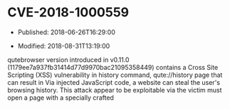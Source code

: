 # CVE-2018-1000559

- Published: 2018-06-26T16:29:00

- Modified: 2018-08-31T13:19:00

qutebrowser version introduced in v0.11.0 (1179ee7a937fb31414d77d9970bac21095358449) contains a Cross Site Scripting (XSS) vulnerability in history command, qute://history page that can result in Via injected JavaScript code, a website can steal the user's browsing history. This attack appear to be exploitable via the victim must open a page with a specially crafted <title> attribute, and then open the qute://history site via the :history command. This vulnerability appears to have been fixed in fixed in v1.3.3 (4c9360237f186681b1e3f2a0f30c45161cf405c7, to be released today) and v1.4.0 (5a7869f2feaa346853d2a85413d6527c87ef0d9f, released later this week).

### CVSS Score: **4.3**

| authentication | complexity | vector |
| --- | --- | --- |
| NONE | MEDIUM | NETWORK |

| confidentiality | integrity | availability |
| --- | --- | --- |
| NONE | PARTIAL | NONE |

## References

* https://github.com/qutebrowser/qutebrowser/commit/4c9360237f186681b1e3f2a0f30c45161cf405c7

* https://github.com/qutebrowser/qutebrowser/commit/5a7869f2feaa346853d2a85413d6527c87ef0d9f

* https://github.com/qutebrowser/qutebrowser/issues/4011

<details>
<summary>About this repository</summary> 

  This repository is part of the project [Live Hack CVE](https://github.com/Live-Hack-CVE). Main website can be found [www.live-hack.org](https://www.live-hack.org) 
  
  Made by [Sn0wAlice](https://github.com/Sn0wAlice) for the people that care about security and need to have a feed of the latest CVEs. Hope you enjoy it, don't forget to star the repo and follow me on [Twitter](https://twitter.com/Sn0wAlice) and [Github](https://github.com/Sn0wAlice). And that is my [personnal website](https://www.alice-snow.me/)

  - [Home Page](https://github.com/Live-Hack-CVE)
  - [Framework](https://github.com/Live-Hack-CVE/cve-framework)
  - [CVE database](https://github.com/Live-Hack-CVE/full_database)
  - [Changelog](https://github.com/Live-Hack-CVE/Changelog)
</details>

## Brut File

* [CVE-2018-1000559.json](https://raw.githubusercontent.com/Live-Hack-CVE/full_database/main/cves/2018/CVE-2018-1000559.json)

